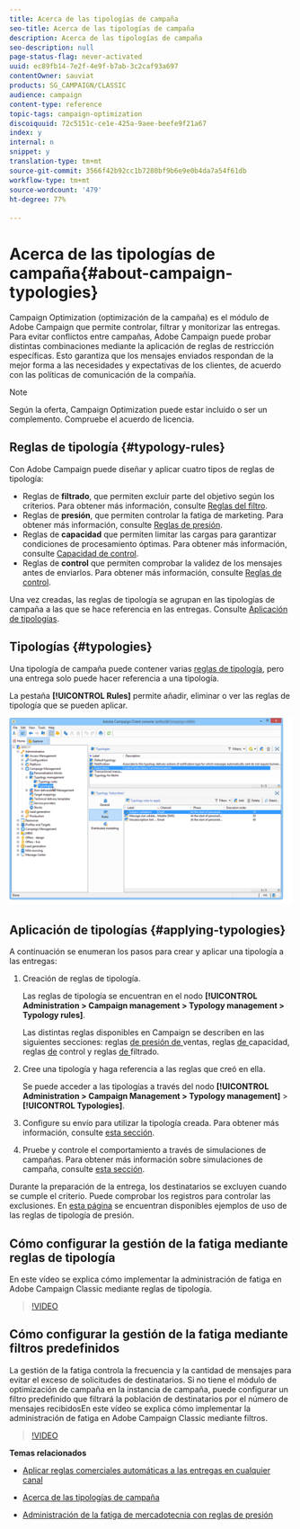 ```yaml
---
title: Acerca de las tipologías de campaña
seo-title: Acerca de las tipologías de campaña
description: Acerca de las tipologías de campaña
seo-description: null
page-status-flag: never-activated
uuid: ec89fb14-7e2f-4e9f-b7ab-3c2caf93a697
contentOwner: sauviat
products: SG_CAMPAIGN/CLASSIC
audience: campaign
content-type: reference
topic-tags: campaign-optimization
discoiquuid: 72c5151c-ce1e-425a-9aee-beefe9f21a67
index: y
internal: n
snippet: y
translation-type: tm+mt
source-git-commit: 3566f42b92cc1b7280bf9b6e9e0b4da7a54f61db
workflow-type: tm+mt
source-wordcount: '479'
ht-degree: 77%

---
```



# Acerca de las tipologías de campaña{#about-campaign-typologies}

Campaign Optimization (optimización de la campaña) es el módulo de Adobe Campaign que permite controlar, filtrar y monitorizar las entregas. Para evitar conflictos entre campañas, Adobe Campaign puede probar distintas combinaciones mediante la aplicación de reglas de restricción específicas. Esto garantiza que los mensajes enviados respondan de la mejor forma a las necesidades y expectativas de los clientes, de acuerdo con las políticas de comunicación de la compañía.

>[!NOTE]
>
>Según la oferta, Campaign Optimization puede estar incluido o ser un complemento. Compruebe el acuerdo de licencia.

## Reglas de tipología {#typology-rules}

Con Adobe Campaign puede diseñar y aplicar cuatro tipos de reglas de tipología:

* Reglas de **filtrado**, que permiten excluir parte del objetivo según los criterios. Para obtener más información, consulte [Reglas del filtro](../../campaign/using/filtering-rules.md).
* Reglas de **presión**, que permiten controlar la fatiga de marketing. Para obtener más información, consulte [Reglas de presión](../../campaign/using/pressure-rules.md).
* Reglas de **capacidad** que permiten limitar las cargas para garantizar condiciones de procesamiento óptimas. Para obtener más información, consulte [Capacidad de control](../../campaign/using/consistency-rules.md#controlling-capacity).
* Reglas de **control** que permiten comprobar la validez de los mensajes antes de enviarlos. Para obtener más información, consulte [Reglas de control](../../campaign/using/control-rules.md).

Una vez creadas, las reglas de tipología se agrupan en las tipologías de campaña a las que se hace referencia en las entregas. Consulte [Aplicación de tipologías](#applying-typologies).

## Tipologías {#typologies}

Una tipología de campaña puede contener varias [reglas de tipología](#typology-rules), pero una entrega solo puede hacer referencia a una tipología.

La pestaña **[!UICONTROL Rules]** permite añadir, eliminar o ver las reglas de tipología que se pueden aplicar.

![](assets/campaign_opt_rules_tab.png)

## Aplicación de tipologías {#applying-typologies}

A continuación se enumeran los pasos para crear y aplicar una tipología a las entregas:

1. Creación de reglas de tipología.

   Las reglas de tipología se encuentran en el nodo **[!UICONTROL Administration > Campaign management > Typology management > Typology rules]**.

   Las distintas reglas disponibles en Campaign se describen en las siguientes secciones: reglas [de presión de ](../../campaign/using/pressure-rules.md)ventas, reglas [de ](../../campaign/using/consistency-rules.md#controlling-capacity)capacidad, reglas [de](../../campaign/using/control-rules.md) control y reglas [de ](../../campaign/using/filtering-rules.md)filtrado.

1. Cree una tipología y haga referencia a las reglas que creó en ella.

   Se puede acceder a las tipologías a través del nodo **[!UICONTROL Administration > Campaign Management > Typology management]** > **[!UICONTROL Typologies]**.

1. Configure su envío para utilizar la tipología creada. Para obtener más información, consulte [esta sección](../../campaign/using/applying-rules.md#applying-a-typology-to-a-delivery).
1. Pruebe y controle el comportamiento a través de simulaciones de campañas. Para obtener más información sobre simulaciones de campaña, consulte [esta sección](../../campaign/using/campaign-simulations.md).

Durante la preparación de la entrega, los destinatarios se excluyen cuando se cumple el criterio. Puede comprobar los registros para controlar las exclusiones. En [esta página](../../campaign/using/pressure-rules.md#use-cases-on-pressure-rules) se encuentran disponibles ejemplos de uso de las reglas de tipología de presión.

## Cómo configurar la gestión de la fatiga mediante reglas de tipología

En este vídeo se explica cómo implementar la administración de fatiga en Adobe Campaign Classic mediante reglas de tipología.

>[!VIDEO](https://video.tv.adobe.com/v/25090?quality=12)

## Cómo configurar la gestión de la fatiga mediante filtros predefinidos

La gestión de la fatiga controla la frecuencia y la cantidad de mensajes para evitar el exceso de solicitudes de destinatarios. Si no tiene el módulo de optimización de campaña en la instancia de campaña, puede configurar un filtro predefinido que filtrará la población de destinatarios por el número de mensajes recibidosEn este vídeo se explica cómo implementar la administración de fatiga en Adobe Campaign Classic mediante filtros.

>[!VIDEO](https://video.tv.adobe.com/v/25091?quality=12)

**Temas relacionados**

* [Aplicar reglas comerciales automáticas a las entregas en cualquier canal](https://helpx.adobe.com/es/campaign/kb/simplifying-campaign-management-acc.html#Applyautomaticbusinessrulestodeliveriesonanychannel)

* [Acerca de las tipologías de campaña](../../campaign/using/pressure-rules.md)

* [Administración de la fatiga de mercadotecnia con reglas de presión](https://docs.adobe.com/content/help/en/campaign-classic/using/orchestrating-campaigns/campaign-optimization/pressure-rules.html)
